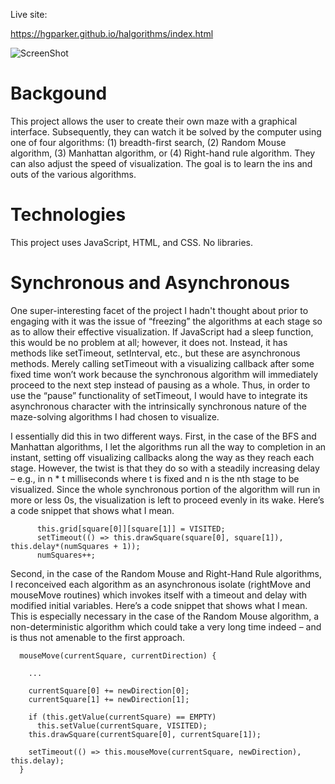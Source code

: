 Live site:

https://hgparker.github.io/halgorithms/index.html

![ScreenShot]("https://github.com/hgparker/halgorithms/blob/master/Screenshot_1.png")

# Backgound

This project allows the user to create their own maze with a graphical interface. Subsequently, they can watch it be solved by the computer using one of four algorithms: (1) breadth-first search, (2) Random Mouse algorithm, (3) Manhattan algorithm, or (4) Right-hand rule algorithm. They can also adjust the speed of visualization. The goal is to learn the ins and outs of the various algorithms.

# Technologies

This project uses JavaScript, HTML, and CSS. No libraries.

# Synchronous and Asynchronous

One super-interesting facet of the project I hadn't thought about prior to engaging with it was the issue of “freezing” the algorithms at each stage so as to allow their effective visualization. If JavaScript had a sleep function, this would be no problem at all; however, it does not. Instead, it has methods like setTimeout, setInterval, etc., but these are asynchronous methods. Merely calling setTimeout with a visualizing callback after some fixed time won’t work because the synchronous algorithm will immediately proceed to the next step instead of pausing as a whole. Thus, in order to use the “pause” functionality of setTimeout, I would have to integrate its asynchronous character with the intrinsically synchronous nature of the maze-solving algorithms I had chosen to visualize.

I essentially did this in two different ways. First, in the case of the BFS and Manhattan algorithms, I let the algorithms run all the way to completion in an instant, setting off visualizing callbacks along the way as they reach each stage. However, the twist is that they do so with a steadily increasing delay – e.g., in n * t  milliseconds where t is fixed and n is the nth stage to be visualized. Since the whole synchronous portion of the algorithm will run in more or less 0s, the visualization is left to proceed evenly in its wake. Here’s a code snippet that shows what I mean.

```
      this.grid[square[0]][square[1]] = VISITED;
      setTimeout(() => this.drawSquare(square[0], square[1]), this.delay*(numSquares + 1));
      numSquares++;

```

Second, in the case of the Random Mouse and Right-Hand Rule algorithms, I reconceived each algorithm as an asynchronous isolate (rightMove and mouseMove routines) which invokes itself with a timeout and delay with modified initial variables. Here’s a code snippet that shows what I mean. This is especially necessary in the case of the Random Mouse algorithm, a non-deterministic algorithm which could take a very long time indeed – and is thus not amenable to the first approach.

```
  mouseMove(currentSquare, currentDirection) {
  
    ...

    currentSquare[0] += newDirection[0];
    currentSquare[1] += newDirection[1];
    
    if (this.getValue(currentSquare) == EMPTY) 
      this.setValue(currentSquare, VISITED);
    this.drawSquare(currentSquare[0], currentSquare[1]);

    setTimeout(() => this.mouseMove(currentSquare, newDirection), this.delay);
  }

```
